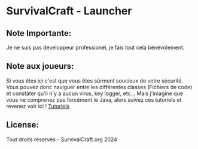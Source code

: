 # SurvivalCraft - Launcher

## Note Importante: 
Je ne suis pas développeur professionel, je fais tout cela bénévolement.

## Note aux joueurs:
Si vous êtes ici c'est que vous êtes sûrment soucieux de votre sécurité.
Vous pouvez donc naviguer entre les différentes classes (Fichiers de code) et constater qu'il n'y a aucun virus, key logger, etc...
Mais j'imagine que vous ne comprenez pas forcément le Java, alors suivez ces tutoriels et revenez voir ici ! [Tutoriels](https://youtu.be/dQw4w9WgXcQ)

## License:
Tout droits réservés - SurvivalCraft.org 2024
